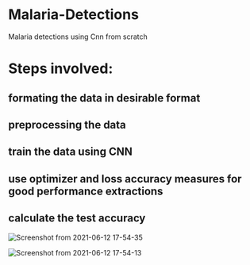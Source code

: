 
# Malaria-Detections
Malaria detections using Cnn from scratch
# Steps involved:
## formating the data in desirable format
## preprocessing the data
## train the data using CNN
## use optimizer and loss accuracy measures for good performance extractions
## calculate the test accuracy


![Screenshot from 2021-06-12 17-54-35](https://user-images.githubusercontent.com/83119874/121775534-0728f100-cba8-11eb-9876-d839a7adf0c7.png)


![Screenshot from 2021-06-12 17-54-13](https://user-images.githubusercontent.com/83119874/121775531-01331000-cba8-11eb-8a3f-f21cb31354c6.png)
